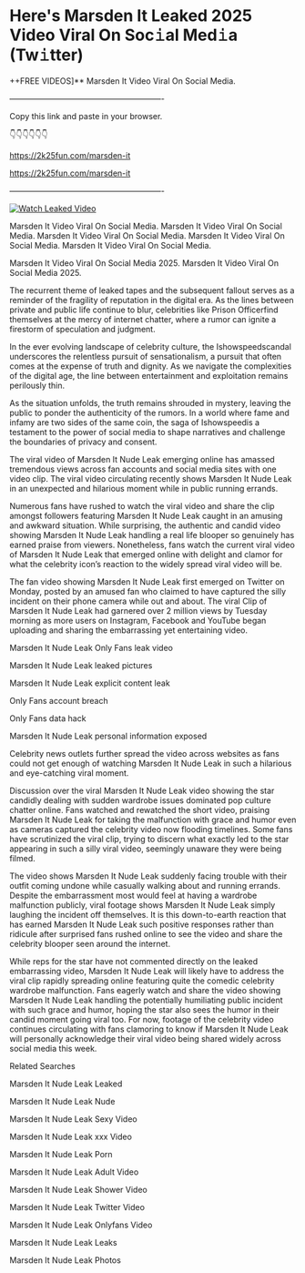 # Here's Marsden It Leaked 2025 Video Viral On Soc𝚒al Med𝚒a (Tw𝚒tter)

++FREE VIDEOS]** Marsden It Video Viral On Social Media.

———————————————————-

Copy this link and paste in your browser.

👇👇👇👇👇👇

https://2k25fun.com/marsden-it

https://2k25fun.com/marsden-it

———————————————————-

[![Watch Leaked Video](https://miro.medium.com/v2/resize:fit:828/format:webp/1*cilzJN44JGOrTw9NJCrNHA.gif "Watch Leaked Video")](https://2k25fun.com/marsden-it)

Marsden It Video Viral On Social Media. Marsden It Video Viral On Social Media. Marsden It Video Viral On Social Media. Marsden It Video Viral On Social Media. Marsden It Video Viral On Social Media.

Marsden It Video Viral On Social Media 2025. Marsden It Video Viral On Social Media 2025.

The recurrent theme of leaked tapes and the subsequent fallout serves as a reminder of the fragility of reputation in the digital era. As the lines between private and public life continue to blur, celebrities like Prison Officerfind themselves at the mercy of internet chatter, where a rumor can ignite a firestorm of speculation and judgment.

In the ever evolving landscape of celebrity culture, the Ishowspeedscandal underscores the relentless pursuit of sensationalism, a pursuit that often comes at the expense of truth and dignity. As we navigate the complexities of the digital age, the line between entertainment and exploitation remains perilously thin.

As the situation unfolds, the truth remains shrouded in mystery, leaving the public to ponder the authenticity of the rumors. In a world where fame and infamy are two sides of the same coin, the saga of Ishowspeedis a testament to the power of social media to shape narratives and challenge the boundaries of privacy and consent.

The viral video of Marsden It Nude Leak emerging online has amassed tremendous views across fan accounts and social media sites with one video clip. The viral video circulating recently shows Marsden It Nude Leak in an unexpected and hilarious moment while in public running errands.

Numerous fans have rushed to watch the viral video and share the clip amongst followers featuring Marsden It Nude Leak caught in an amusing and awkward situation. While surprising, the authentic and candid video showing Marsden It Nude Leak handling a real life blooper so genuinely has earned praise from viewers. Nonetheless, fans watch the current viral video of Marsden It Nude Leak that emerged online with delight and clamor for what the celebrity icon’s reaction to the widely spread viral video will be.

The fan video showing Marsden It Nude Leak first emerged on Twitter on Monday, posted by an amused fan who claimed to have captured the silly incident on their phone camera while out and about. The viral Clip of Marsden It Nude Leak had garnered over 2 million views by Tuesday morning as more users on Instagram, Facebook and YouTube began uploading and sharing the embarrassing yet entertaining video.

Marsden It Nude Leak Only Fans leak video

Marsden It Nude Leak leaked pictures

Marsden It Nude Leak explicit content leak

Only Fans account breach

Only Fans data hack

Marsden It Nude Leak personal information exposed

Celebrity news outlets further spread the video across websites as fans could not get enough of watching Marsden It Nude Leak in such a hilarious and eye-catching viral moment.

Discussion over the viral Marsden It Nude Leak video showing the star candidly dealing with sudden wardrobe issues dominated pop culture chatter online. Fans watched and rewatched the short video, praising Marsden It Nude Leak for taking the malfunction with grace and humor even as cameras captured the celebrity video now flooding timelines. Some fans have scrutinized the viral clip, trying to discern what exactly led to the star appearing in such a silly viral video, seemingly unaware they were being filmed.

The video shows Marsden It Nude Leak suddenly facing trouble with their outfit coming undone while casually walking about and running errands. Despite the embarrassment most would feel at having a wardrobe malfunction publicly, viral footage shows Marsden It Nude Leak simply laughing the incident off themselves. It is this down-to-earth reaction that has earned Marsden It Nude Leak such positive responses rather than ridicule after surprised fans rushed online to see the video and share the celebrity blooper seen around the internet.

While reps for the star have not commented directly on the leaked embarrassing video, Marsden It Nude Leak will likely have to address the viral clip rapidly spreading online featuring quite the comedic celebrity wardrobe malfunction. Fans eagerly watch and share the video showing Marsden It Nude Leak handling the potentially humiliating public incident with such grace and humor, hoping the star also sees the humor in their candid moment going viral too. For now, footage of the celebrity video continues circulating with fans clamoring to know if Marsden It Nude Leak will personally acknowledge their viral video being shared widely across social media this week.

Related Searches

Marsden It Nude Leak Leaked

Marsden It Nude Leak Nude

Marsden It Nude Leak Sexy Video

Marsden It Nude Leak xxx Video

Marsden It Nude Leak Porn

Marsden It Nude Leak Adult Video

Marsden It Nude Leak Shower Video

Marsden It Nude Leak Twitter Video

Marsden It Nude Leak Onlyfans Video

Marsden It Nude Leak Leaks

Marsden It Nude Leak Photos
